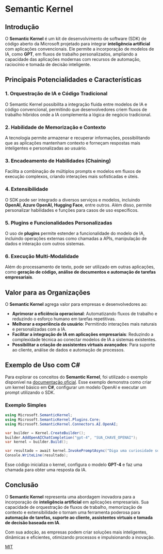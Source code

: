 # Semantic Kernel

## Introdução
O **Semantic Kernel** é um kit de desenvolvimento de software (SDK) de código aberto da Microsoft projetado para integrar **inteligência artificial** com aplicações convencionais. Ele permite a incorporação de modelos de IA, como **GPT**, em fluxos de trabalho personalizados, ampliando a capacidade das aplicações modernas com recursos de automação, raciocínio e tomada de decisão inteligente.

## Principais Potencialidades e Características

### 1. **Orquestração de IA e Código Tradicional**
O Semantic Kernel possibilita a integração fluida entre modelos de IA e código convencional, permitindo que desenvolvedores criem fluxos de trabalho híbridos onde a IA complementa a lógica de negócio tradicional.

### 2. **Habilidade de Memorização e Contexto**
A tecnologia permite armazenar e recuperar informações, possibilitando que as aplicações mantenham contexto e forneçam respostas mais inteligentes e personalizadas ao usuário.

### 3. **Encadeamento de Habilidades (Chaining)**
Facilita a combinação de múltiplos prompts e modelos em fluxos de execução complexos, criando interações mais sofisticadas e úteis.

### 4. **Extensibilidade**
O SDK pode ser integrado a diversos serviços e modelos, incluindo **OpenAI, Azure OpenAI, Hugging Face**, entre outros. Além disso, permite personalizar habilidades e funções para casos de uso específicos.

### 5. **Plugins e Funcionalidades Personalizadas**
O uso de **plugins** permite estender a funcionalidade do modelo de IA, incluindo operações externas como chamadas a APIs, manipulação de dados e interação com outros sistemas.

### 6. **Execução Multi-Modalidade**
Além do processamento de texto, pode ser utilizado em outras aplicações, como **geração de código, análise de documentos e automação de tarefas empresariais**.

## Valor para as Organizações
O **Semantic Kernel** agrega valor para empresas e desenvolvedores ao:
- **Aprimorar a eficiência operacional**: Automatizando fluxos de trabalho e reduzindo o esforço humano em tarefas repetitivas.
- **Melhorar a experiência do usuário**: Permitindo interações mais naturais e personalizadas com a IA.
- **Facilitar a integração de IA em aplicações empresariais**: Reduzindo a complexidade técnica ao conectar modelos de IA a sistemas existentes.
- **Possibilitar a criação de assistentes virtuais avançados**: Para suporte ao cliente, análise de dados e automação de processos.

## Exemplo de Uso com C#
Para explorar os conceitos do **Semantic Kernel**, foi utilizado o exemplo disponível na [documentação oficial](https://learn.microsoft.com/pt-br/semantic-kernel/get-started/quick-start-guide?pivots=programming-language-csharp). Esse exemplo demonstra como criar um kernel básico em **C#**, configurar um modelo OpenAI e executar um prompt utilizando o SDK.

### Exemplo Simples
```csharp
using Microsoft.SemanticKernel;
using Microsoft.SemanticKernel.Plugins.Core;
using Microsoft.SemanticKernel.Connectors.AI.OpenAI;

var builder = Kernel.CreateBuilder();
builder.AddOpenAIChatCompletion("gpt-4", "SUA_CHAVE_OPENAI");
var kernel = builder.Build();

var resultado = await kernel.InvokePromptAsync("Diga uma curiosidade sobre IA");
Console.WriteLine(resultado);
```

Esse código inicializa o kernel, configura o modelo **GPT-4** e faz uma chamada para obter uma resposta da IA.

## Conclusão
O **Semantic Kernel** representa uma abordagem inovadora para a incorporação de **inteligência artificial** em aplicações empresariais. Sua capacidade de orquestração de fluxos de trabalho, memorização de contexto e extensibilidade o tornam uma ferramenta poderosa para **automação de tarefas, suporte ao cliente, assistentes virtuais e tomada de decisão baseada em IA**.

Com sua adoção, as empresas podem criar soluções mais inteligentes, dinâmicas e eficientes, otimizando processos e impulsionando a inovação.


[MIT](https://choosealicense.com/licenses/mit/)
